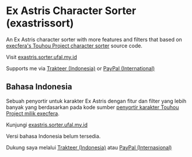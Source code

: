 # Ex Astris Character Sorter (exastrissort)
An Ex Astris character sorter with more features and filters that based on [execfera's Touhou Project character sorter](https://tohosort.frelia.my/) source code.

Visit [exastris.sorter.ufal.my.id](https://exastris.sorter.ufal.my.id/)

Supports me via [Trakteer (Indonesia)](https://trakteer.id/ufalsalman/tip) or [PayPal (International)](https://paypal.me/ufalsalman)

## Bahasa Indonesia

Sebuah penyortir untuk karakter Ex Astris dengan fitur dan filter yang lebih banyak yang berdasarkan pada kode sumber [penyortir karakter Touhou Project milik execfera](https://tohosort.frelia.my/).

Kunjungi [exastris.sorter.ufal.my.id](https://exastris.sorter.ufal.my.id/)

Versi bahasa Indonesia belum tersedia.

Dukung saya melalui [Trakteer (Indonesia)](https://trakteer.id/ufalsalman/tip) atau [PayPal (Internasional)](https://paypal.me/ufalsalman)
